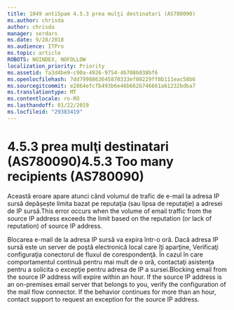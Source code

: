 ```yaml
---
title: 1049 antiSpam 4.5.3 prea mulţi destinatari (AS780090)
ms.author: chrisda
author: chrisda
manager: serdars
ms.date: 9/28/2018
ms.audience: ITPro
ms.topic: article
ROBOTS: NOINDEX, NOFOLLOW
localization_priority: Priority
ms.assetid: fa3d4be9-c90a-4926-9754-4b708b038bf6
ms.openlocfilehash: 7dd7998863645870333ef08229ff8b111eac58b6
ms.sourcegitcommit: e2864efcfb493b6e46b662b746661a61232bdba7
ms.translationtype: MT
ms.contentlocale: ro-RO
ms.lasthandoff: 01/22/2019
ms.locfileid: "29383419"
---
```

# <a name="453-too-many-recipients-as780090"></a><span data-ttu-id="4f715-102">4.5.3 prea mulţi destinatari (AS780090)</span><span class="sxs-lookup"><span data-stu-id="4f715-102">4.5.3 Too many recipients (AS780090)</span></span>

<span data-ttu-id="4f715-103">Această eroare apare atunci când volumul de trafic de e-mail la adresa IP sursă depășește limita bazat pe reputaţia (sau lipsa de reputaţie) a adresei de IP sursă.</span><span class="sxs-lookup"><span data-stu-id="4f715-103">This error occurs when the volume of email traffic from the source IP address exceeds the limit based on the reputation (or lack of reputation) of source IP address.</span></span>
  
<span data-ttu-id="4f715-p101">Blocarea e-mail de la adresa IP sursă va expira într-o oră. Dacă adresa IP sursă este un server de poştă electronică local care îţi aparţine, Verificaţi configuraţia conectorul de fluxul de corespondenţă. În cazul în care comportamentul continuă pentru mai mult de o oră, contactaţi asistenţa pentru a solicita o excepţie pentru adresa de IP a sursei.</span><span class="sxs-lookup"><span data-stu-id="4f715-p101">Blocking email from the source IP address will expire within an hour. If the source IP address is an on-premises email server that belongs to you, verify the configuration of the mail flow connector. If the behavior continues for more than an hour, contact support to request an exception for the source IP address.</span></span>
  


